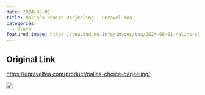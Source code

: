 ```yaml
---
date: 2024-08-01
title: Nalin’s Choice Darjeeling - Unravel Tea
categories:
  - Black
featured_image: https://tea.dedunu.info/images/tea/2024-08-01-nalins-choice-of-darjeeling-1.jpeg
---
```


## Original Link

<https://unraveltea.com/product/nalins-choice-darjeeling/>

![](https://tea.dedunu.info/images/tea/2024-08-01-nalins-choice-of-darjeeling-2.jpeg)
